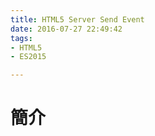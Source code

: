```yaml
---
title: HTML5 Server Send Event
date: 2016-07-27 22:49:42
tags: 
- HTML5
- ES2015

---
```

# 簡介

<!-- more -->